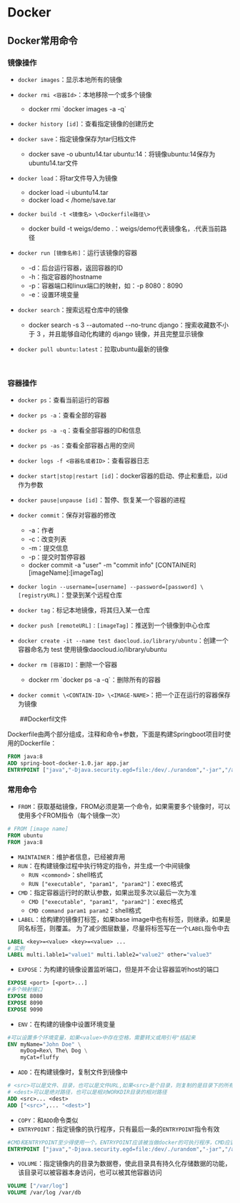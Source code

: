 # Docker

## Docker常用命令

### 镜像操作

- `docker images`：显示本地所有的镜像

- `docker rmi <容器Id>`：本地移除一个或多个镜像

  - docker rmi \`docker images -a -q\`

- `docker history [id]`：查看指定镜像的创建历史

- `docker save`：指定镜像保存为tar归档文件

  - docker save -o ubuntu14.tar ubuntu:14：将镜像ubuntu:14保存为ubuntu14.tar文件

- `docker load`：将tar文件导入为镜像

  - docker load -i ubuntu14.tar
  - docker load < /home/save.tar

- `docker build -t <镜像名> \<Dockerfile路径\>`

  - docker build -t weigs/demo .：weigs/demo代表镜像名，.代表当前路径

- `docker run [镜像名称]`：运行该镜像的容器

  - -d：后台运行容器，返回容器的ID
  - -h：指定容器的hostname
  - -p：容器端口和linux端口的映射，如：-p 8080：8090
  - -e：设置环境变量

- `docker search`：搜索远程仓库中的镜像

  - docker search -s 3 --automated --no-trunc django：搜索收藏数不小于 3 ，并且能够自动化构建的  django 镜像，并且完整显示镜像

- `docker pull ubuntu:latest`：拉取ubuntu最新的镜像

  ​

### 容器操作

- `docker ps`：查看当前运行的容器
- `docker ps -a`：查看全部的容器
- `docker ps -a -q`：查看全部容器的ID和信息
- `docker ps -as`：查看全部容器占用的空间


- `docker logs -f <容器名或者ID>`：查看容器日志

- `docker start|stop|restart [id]`：docker容器的启动、停止和重启，以id作为参数

- `docker pause|unpause [id]`：暂停、恢复某一个容器的进程

- `docker commit`：保存对容器的修改

  - -a：作者
  - -c：改变列表
  - -m：提交信息
  - -p：提交时暂停容器
  - docker commit -a "user" -m "commit info" \[CONTAINER] \[imageName]:[imageTag]

- `docker login --username=[username] --password=[password] \[registryURL]`：登录到某个远程仓库

- `docker tag`：标记本地镜像，将其归入某一仓库

- `docker push [remoteURL]：[imageTag]`：推送到一个镜像到中心仓库

- `docker create -it --name test daocloud.io/library/ubuntu`：创建一个容器命名为 test 使用镜像daocloud.io/library/ubuntu

- `docker rm [容器ID]`：删除一个容器

  - docker rm \`docker ps -a -q`：删除所有的容器

- `docker commit \<CONTAIN-ID> \<IMAGE-NAME>`：把一个正在运行的容器保存为镜像

  ​
##Dockerfil文件

Dockerfile由两个部分组成，注释和命令+参数，下面是构建Springboot项目时使用的Dockerfile：

```dockerfile
FROM java:8
ADD spring-boot-docker-1.0.jar app.jar
ENTRYPOINT ["java","-Djava.security.egd=file:/dev/./urandom","-jar","/app.jar"]
```

### 常用命令

- `FROM`：获取基础镜像，FROM必须是第一个命令，如果需要多个镜像时，可以使用多个FROM指令（每个镜像一次）

```dockerfile
# FROM [image name]
FROM ubuntu
FROM java:8
```

- `MAINTAINER`：维护者信息，已经被弃用
- `RUN`：在构建镜像过程中执行特定的指令，并生成一个中间镜像
  - `RUN <commond>`：shell格式
  - `RUN ["executable", "param1", "param2"]`：exec格式
- `CMD`：指定容器运行时的默认参数，如果出现多次以最后一次为准
  - `CMD ["executable", "param1", "param2"]`：exec格式
  - `CMD command param1 param2`：shell格式
- `LABEL`：给构建的镜像打标签，如果base image中也有标签，则继承，如果是同名标签，则覆盖。
  为了减少图层数量，尽量将标签写在一个`LABEL`指令中去

```dockerfile
LABEL <key>=<value> <key>=<value> ...
# 实例
LABEL multi.lable1="value1" multi.lable2="value2" other="value3"
```

- `EXPOSE`：为构建的镜像设置监听端口，但是并不会让容器监听host的端口

```dockerfile
EXPOSE <port> [<port>...]
#多个映射接口
EXPOSE 8080
EXPOSE 8090
EXPOSE 9090
```

- `ENV`：在构建的镜像中设置环境变量

```dockerfile
#可以设置多个环境变量，如果<value>中存在空格，需要转义或用引号"括起来
ENV myName="John Doe" \
    myDog=Rex\ The\ Dog \
    myCat=fluffy
```

- `ADD`：在构建镜像时，复制文件到镜像中

```dockerfile
# <src>可以是文件、目录，也可以是文件URL,如果<src>是个目录，则复制的是目录下的所有内容，但不包括该目录
# <dest>可以是绝对路径，也可以是相对WORKDIR目录的相对路径
ADD <src>... <dest>
ADD ["<src>",... "<dest>"]
```

- `COPY`：和`ADD`命令类似
- `ENTRYPOINT`：指定镜像的执行程序，只有最后一条的`ENTRYPOINT`指令有效

```dockerfile
#CMD和ENTRYPOINT至少得使用一个。ENTRYPOINT应该被当做docker的可执行程序，CMD应该被当做ENTRYPOINT的默认参数
ENTRYPOINT ["java","-Djava.security.egd=file:/dev/./urandom","-jar","/app.jar"]
```

- `VOLUME`：指定镜像内的目录为数据卷，使此目录具有持久化存储数据的功能，该目录可以被容器本身访问，也可以被其他容器访问

```dockerfile
VOLUME ["/var/log"]
VOLUME /var/log /var/db
```









